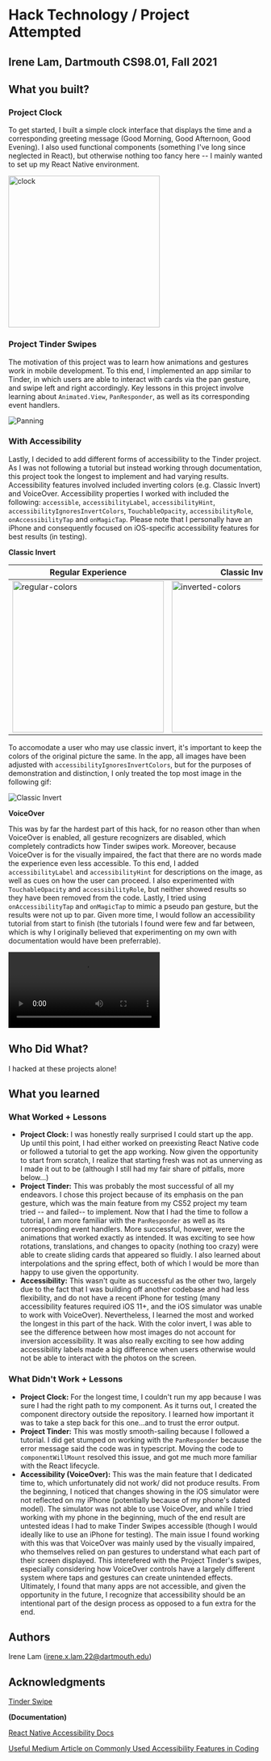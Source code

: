 # Hack Technology / Project Attempted
## Irene Lam, Dartmouth CS98.01, Fall 2021

## What you built? 

### Project Clock

To get started, I built a simple clock interface that displays the time and a corresponding greeting message (Good Morning, Good Afternoon, Good Evening). I also used functional components (something I've long since neglected in React), but otherwise nothing too fancy here -- I mainly wanted to set up my React Native environment.

<img src="assets/time.png" alt="clock" width="300"/>

### Project Tinder Swipes 

The motivation of this project was to learn how animations and gestures work in mobile development. To this end, I implemented an app similar to Tinder, in which users are able to interact with cards via the pan gesture, and swipe left and right accordingly. Key lessons in this project involve learning about `Animated.View`, `PanResponder`, as well as its corresponding event handlers.

![Panning](assets/panning.gif "Panning")

### With Accessibility

Lastly, I decided to add different forms of accessibility to the Tinder project. As I was not following a tutorial but instead working through documentation, this project took the longest to implement and had varying results. Accessibility features involved included inverting colors (e.g. Classic Invert) and VoiceOver. Accessibility properties I worked with included the following: `accessible`, `accessibilityLabel`, `accessibilityHint`, `accessibilityIgnoresInvertColors`, `TouchableOpacity`, `accessibilityRole`, `onAccessibilityTap` and `onMagicTap`. Please note that I personally have an iPhone and consequently focused on iOS-specific accessibility features for best results (in testing).

**Classic Invert**

| Regular Experience      | Classic Invert |
| ----------- | ----------- |
| <img src="assets/regular-colors.png" alt="regular-colors" width="300"/>      | <img src="assets/inverted-color.png" alt="inverted-colors" width="300"/>       |

To accomodate a user who may use classic invert, it's important to keep the colors of the original picture the same. In the app, all images have been adjusted with `accessibilityIgnoresInvertColors`, but for the purposes of demonstration and distinction, I only treated the top most image in the following gif:

![Classic Invert](assets/inverted-colors.gif "Classic Invert Gif")

**VoiceOver**

This was by far the hardest part of this hack, for no reason other than when VoiceOver is enabled, all gesture recognizers are disabled, which completely contradicts how Tinder swipes work. Moreover, because VoiceOver is for the visually impaired, the fact that there are no words made the experience even less accessible. To this end, I added `accessibilityLabel` and `accessibilityHint` for descriptions on the image, as well as cues on how the user can proceed. I also experimented with `TouchableOpacity` and `accessibilityRole`, but neither showed results so they have been removed from the code. Lastly, I tried using `onAccessibilityTap` and `onMagicTap` to mimic a pseudo pan gesture, but the results were not up to par. Given more time, I would follow an accessibility tutorial from start to finish (the tutorials I found were few and far between, which is why I originally believed that experimenting on my own with documentation would have been preferrable).

![Voice Over](https://user-images.githubusercontent.com/52434838/134403739-2cd77e8c-69b8-47a8-b9cc-8e1acf306885.mov)

## Who Did What?

I hacked at these projects alone!

## What you learned

### What Worked + Lessons

* **Project Clock:** I was honestly really surprised I could start up the app. Up until this point, I had either worked on preexisting React Native code or followed a tutorial to get the app working. Now given the opportunity to start from scratch, I realize that starting fresh was not as unnerving as I made it out to be (although I still had my fair share of pitfalls, more below...)
* **Project Tinder:** This was probably the most successful of all my endeavors. I chose this project because of its emphasis on the pan gesture, which was the main feature from my CS52 project my team tried -- and failed-- to implement. Now that I had the time to follow a tutorial, I am more familiar with the `PanResponder` as well as its corresponding event handlers. More successful, however, were the animations that worked exactly as intended. It was exciting to see how rotations, translations, and changes to opacity (nothing too crazy) were able to create sliding cards that appeared so fluidly. I also learned about interpolations and the spring effect, both of which I would be more than happy to use given the opportunity.
* **Accessibility:** This wasn't quite as successful as the other two, largely due to the fact that I was building off another codebase and had less flexibility, and do not have a recent iPhone for testing (many accessibility features required iOS 11+, and the iOS simulator was unable to work with VoiceOver). Nevertheless, I learned the most and worked the longest in this part of the hack. With the color invert, I was able to see the difference between how most images do not account for inversion accessibility. It was also really exciting to see how adding accessibility labels made a big difference when users otherwise would not be able to interact with the photos on the screen.

### What Didn't Work + Lessons

* **Project Clock:** For the longest time, I couldn't run my app because I was sure I had the right path to my component. As it turns out, I created the component directory outside the repository. I learned how important it was to take a step back for this one...and to trust the error output. 
* **Project Tinder:** This was mostly smooth-sailing because I followed a tutorial. I did get stumped on working with the `PanResponder` because the error message said the code was in typescript. Moving the code to `componentWillMount` resolved this issue, and got me much more familiar with the React lifecycle.
* **Accessibility (VoiceOver):** This was the main feature that I dedicated time to, which unfortunately did not work/ did not produce results. From the beginning, I noticed that changes showing in the iOS simulator were not reflected on my iPhone (potentially because of my phone's dated model). The simulator was not able to use VoiceOver, and while I tried working with my phone in the beginning, much of the end result are untested ideas I had to make Tinder Swipes accessible (though I would ideally like to use an iPhone for testing). The main issue I found working with this was that VoiceOver was mainly used by the visually impaired, who themselves relied on pan gestures to understand what each part of their screen displayed. This interefered with the Project Tinder's swipes, especially considering how VoiceOver controls have a largely different system where taps and gestures can create unintended effects. Ultimately, I found that many apps are not accessible, and given the opportunity in the future, I recognize that accessibility should be an intentional part of the design process as opposed to a fun extra for the end.  

## Authors

Irene Lam (irene.x.lam.22@dartmouth.edu)

## Acknowledgments

[Tinder Swipe](https://www.instamobile.io/react-native-controls/react-native-swipe-cards-tinder/)

**(Documentation)**

[React Native Accessibility Docs](https://reactnative.dev/docs/accessibility)

[Useful Medium Article on Commonly Used Accessibility Features in Coding](https://medium.com/@larenelg/creating-inclusive-apps-in-react-native-the-coding-bit-bd3832349009)
